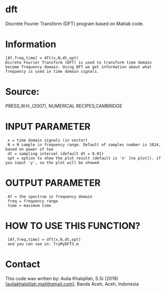 # dft
Discrete Fourier Transform (DFT) program based on Matlab code.
# Information
```
[Af,freq,time] = dft(x,N,dt,opt) 
Dicrete Fourier Transform (DFT) is used to transform time domain become frequency domain. Using DFT we get information about what frequency is used in time domain signals.
```
# Source:
PRESS,W.H.,(2007), NUMERICAL RECIPES,CAMBRIDGE

# INPUT PARAMETER
```
 x = time domain signals (in vector)
 N = N sample in frequency range. Default of samples number is 1024, based on power of two
 dt = sampling interval (default dt = 0.01)
 opt = option to show the plot result (default is 'n' [no plot]). if you input 'y', so the plot will be showed
```
# OUTPUT PARAMETER
```
 Af = the spectrum in frequency domain
 freq = frequency range
 time = maximum time
``` 
# HOW TO USE THIS FUNCTION?
```
 [Af,freq,time] = dft(x,N,dt,opt)
 and you can see in: TryMyDFT3.m
```
# Contact
 This code was written by: Aulia Khalqillah, S.Si (2019)
 [auliakhalqillah.mail@gmail.com],
 Banda Aceh, Aceh, Indonesia
